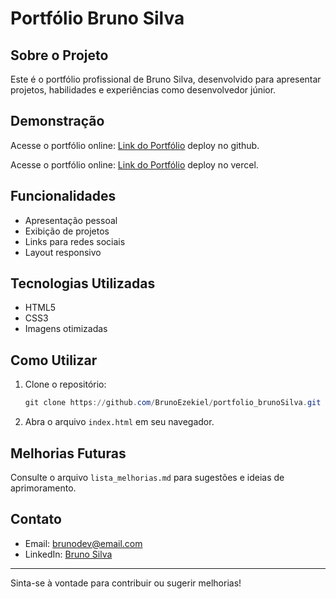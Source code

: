 ﻿# Portfólio Bruno Silva

## Sobre o Projeto

Este é o portfólio profissional de Bruno Silva, desenvolvido para apresentar projetos, habilidades e experiências como desenvolvedor júnior.

## Demonstração

Acesse o portfólio online: [Link do Portfólio](https://brunoezekiel.github.io/portfolio_brunoSilva/) deploy no github.

Acesse o portfólio online: [Link do Portfólio](https://brunoezekiel.github.io/portfolio_brunoSilva/) deploy no vercel.

## Funcionalidades
- Apresentação pessoal
- Exibição de projetos
- Links para redes sociais
- Layout responsivo

## Tecnologias Utilizadas
- HTML5
- CSS3
- Imagens otimizadas

## Como Utilizar
1. Clone o repositório:
   ```powershell
   git clone https://github.com/BrunoEzekiel/portfolio_brunoSilva.git
   ```
2. Abra o arquivo `index.html` em seu navegador.

## Melhorias Futuras
Consulte o arquivo `lista_melhorias.md` para sugestões e ideias de aprimoramento.

## Contato
- Email: brunodev@email.com
- LinkedIn: [Bruno Silva](#)

---

Sinta-se à vontade para contribuir ou sugerir melhorias!


